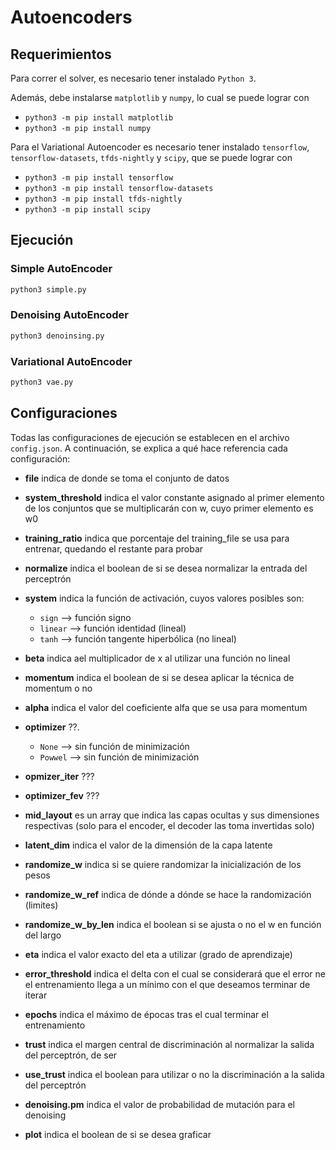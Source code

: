 # Autoencoders

## Requerimientos
Para correr el solver, es necesario tener instalado `Python 3`.

Además, debe instalarse `matplotlib` y `numpy`, lo cual se puede lograr con

- `python3 -m pip install matplotlib`
- `python3 -m pip install numpy`

Para el Variational Autoencoder es necesario tener instalado `tensorflow`, `tensorflow-datasets`, `tfds-nightly` y `scipy`, que se puede lograr con

- `python3 -m pip install tensorflow`
- `python3 -m pip install tensorflow-datasets`
- `python3 -m pip install tfds-nightly`
- `python3 -m pip install scipy`

## Ejecución

### Simple AutoEncoder
```bash
python3 simple.py
```

### Denoising AutoEncoder
```bash
python3 denoinsing.py
```

### Variational AutoEncoder
```bash
python3 vae.py
```

## Configuraciones
Todas las configuraciones de ejecución se establecen en el archivo `config.json`. A continuación, se explica a qué hace referencia cada configuración:
- **file** indica de donde se toma el conjunto de datos
- **system_threshold** indica el valor constante asignado al primer elemento de los conjuntos que se multiplicarán con w, cuyo primer elemento es w0
- **training_ratio** indica que porcentaje del training_file se usa para entrenar, quedando el restante para probar
- **normalize** indica el boolean de si se desea normalizar la entrada del perceptrón

- **system** indica la función de activación, cuyos valores posibles son:
    - `sign`        --> función signo
    - `linear`      --> función identidad (lineal)
    - `tanh`        --> función tangente hiperbólica (no lineal)
- **beta** indica ael multiplicador de x al utilizar una función no lineal

- **momentum** indica el boolean de si se desea aplicar la técnica de momentum o no
- **alpha** indica el valor del coeficiente alfa que se usa para momentum

- **optimizer** ??.
    - `None`        --> sin función de minimización
    - `Powwel`      --> sin función de minimización
- **opmizer_iter** ???
- **optimizer_fev** ???


- **mid_layout** es un array que indica las capas ocultas y sus dimensiones respectivas (solo para el encoder, el decoder las toma invertidas solo)
- **latent_dim** indica el valor de la dimensión de la capa latente
- **randomize_w** indica si se quiere randomizar la inicialización de los pesos
- **randomize_w_ref** indica de dónde a dónde se hace la randomización (limites)
- **randomize_w_by_len** indica el boolean si se ajusta o no el w en función del largo

- **eta** indica el valor exacto del eta a utilizar (grado de aprendizaje)
- **error_threshold** indica el delta con el cual se considerará que el error ne el entrenamiento llega a un mínimo con el que deseamos terminar de iterar
- **epochs** indica el máximo de épocas tras el cual terminar el entrenamiento
- **trust** indica el margen central de discriminación al normalizar la salida del perceptrón, de ser 
- **use_trust** indica el boolean para utilizar o no la discriminación a la salida del perceptrón 

- **denoising.pm** indica el valor de probabilidad de mutación para el denoising 


- **plot** indica el boolean de si se desea graficar

